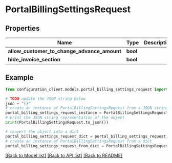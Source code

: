 # PortalBillingSettingsRequest


## Properties

Name | Type | Description | Notes
------------ | ------------- | ------------- | -------------
**allow_customer_to_change_advance_amount** | **bool** |  | [optional] 
**hide_invoice_section** | **bool** |  | [optional] 

## Example

```python
from configuration_client.models.portal_billing_settings_request import PortalBillingSettingsRequest

# TODO update the JSON string below
json = "{}"
# create an instance of PortalBillingSettingsRequest from a JSON string
portal_billing_settings_request_instance = PortalBillingSettingsRequest.from_json(json)
# print the JSON string representation of the object
print(PortalBillingSettingsRequest.to_json())

# convert the object into a dict
portal_billing_settings_request_dict = portal_billing_settings_request_instance.to_dict()
# create an instance of PortalBillingSettingsRequest from a dict
portal_billing_settings_request_from_dict = PortalBillingSettingsRequest.from_dict(portal_billing_settings_request_dict)
```
[[Back to Model list]](../README.md#documentation-for-models) [[Back to API list]](../README.md#documentation-for-api-endpoints) [[Back to README]](../README.md)


